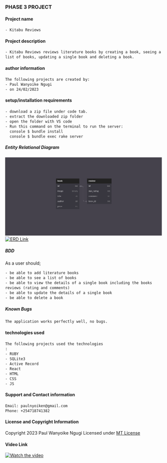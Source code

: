 ### PHASE 3 PROJECT

#### Project name

    - Kitabu Reviews

#### Project description

    - Kitabu Reviews reviews literature books by creating a book, seeing a list of books, updating a single book and deleting a book.

#### author information

    The following projects are created by:
    - Paul Wanyoike Ngugi
    - on 24/02/2023

#### setup/installation requirements

    - download a zip file under code tab.
    - extract the downloaded zip folder
    - open the folder with VS code
    - Run this command on the terminal to run the server:
      console $ bundle install
      console $ bundle exec rake server

##### Entity Relational Diagram

![Screenshot](./image/2.png)
[![ERD Link](link)](https://dbdiagram.io/d/63fdcc05296d97641d84462e)

##### BDD

As a user should;

    - be able to add literature books
    - be able to see a list of books
    - be able to view the details of a single book including the books reviews (rating and comments)
    - be able to update the details of a single book
    - be able to delete a book

##### Known Bugs

    The application works perfectly well, no bugs.

#### technologies used

    The following projects used the technologies
    :
    - RUBY
    - SQLite3
    - Active Record
    - React
    - HTML
    - CSS
    - JS

#### Support and Contact information

    Email: paulnyoiken@gmail.com
    Phone: +254718741382

#### License and Copyright Information

Copyright 2023 Paul Wanyoike Ngugi Licensed under [MT License](https://github.com/Paul-ike/phase-3-sinatra-react-project/blob/main/LICENSE.md)

#### Video Link

[![Watch the video](video)]()
